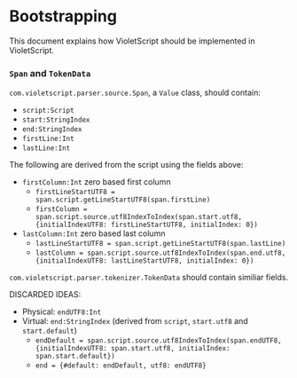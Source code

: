 # Bootstrapping

This document explains how VioletScript should be implemented in VioletScript.

### `Span` and `TokenData`

`com.violetscript.parser.source.Span`, a `Value` class, should contain:

- `script:Script`
- `start:StringIndex`
- `end:StringIndex`
- `firstLine:Int`
- `lastLine:Int`

The following are derived from the script using the fields above:

- `firstColumn:Int` zero based first column
  - `firstLineStartUTF8 = span.script.getLineStartUTF8(span.firstLine)`
  - `firstColumn = span.script.source.utf8IndexToIndex(span.start.utf8, {initialIndexUTF8: firstLineStartUTF8, initialIndex: 0})`
- `lastColumn:Int` zero based last column
  - `lastLineStartUTF8 = span.script.getLineStartUTF8(span.lastLine)`
  - `lastColumn = span.script.source.utf8IndexToIndex(span.end.utf8, {initialIndexUTF8: lastLineStartUTF8, initialIndex: 0})`

`com.violetscript.parser.tokenizer.TokenData` should contain similiar fields.

DISCARDED IDEAS:

- Physical: `endUTF8:Int`
- Virtual: `end:StringIndex` (derived from `script`, `start.utf8` and `start.default`)
  - `endDefault = span.script.source.utf8IndexToIndex(span.endUTF8, {initialIndexUTF8: span.start.utf8, initialIndex: span.start.default})`
  - `end = {#default: endDefault, utf8: endUTF8}`